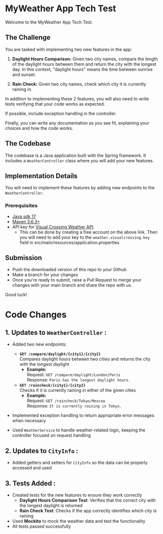 # MyWeather App Tech Test

Welcome to the MyWeather App Tech Test.

## The Challenge

You are tasked with implementing two new features in the app:

1. **Daylight Hours Comparison:** Given two city names, compare the length of the daylight hours between them and return the city with the longest day. In this context, "daylight hours" means the time between sunrise and sunset.

2. **Rain Check:** Given two city names, check which city it is currently raining in.

In addition to implementing these 2 features, you will also need to write tests verifying that your code works as expected.

If possible, include exception handling in the controller.

Finally, you can write any documentation as you see fit, explaining your choices and how the code works.

## The Codebase

The codebase is a Java application built with the Spring framework. It includes a `WeatherController` class where you will add your new features.

## Implementation Details

You will need to implement these features by adding new endpoints to the `WeatherController`.

### Prerequisites

- [Java sdk 17](https://openjdk.java.net/projects/jdk/17/)
- [Maven 3.6.3+](https://maven.apache.org/install.html)
- API key for [Visual Crossing Weather API](https://www.visualcrossing.com/weather-data-editions). 
  - This can be done by creating a free account on the above link. Then you will need to add your key to the `weather.visualcrossing.key` field in src/main/resources/application.properties

## Submission

* Push the downloaded version of this repo to your Github
* Make a branch for your changes
* Once you're ready to submit, raise a Pull Request to merge your changes with your main branch and share the repo with us.

Good luck!

# Code Changes
## 1. Updates to `WeatherController` :
- Added two new endpoints:
  - **`GET /compare/daylight/{city1}/{city2}`**  
    Compares daylight hours between two cities and returns the city with the longest daylight
    - **Example:**  
      Request: `GET /compare/daylight/London/Paris`  
      Response: `Paris has the longest daylight hours.`
  - **`GET /raincheck/{city1}/{city2}`**  
    Checks if it is currently raining in either of the given cities
    - **Example:**  
      Request: `GET /raincheck/Tokyo/Moscow`  
      Response: `It is currently raining in Tokyo.`

- Implemented exception handling to return appropriate error messages when necessary
- Used `WeatherService` to handle weather-related logic, keeping the controller focused on request handling

## 2. Updates to `CityInfo` :
- Added getters and setters for `CityInfo` so the data can be properly accessed and used

## 3. Tests Added :
- Created tests for the new features to ensure they work correctly
  - **Daylight Hours Comparison Test**: Verifies that the correct city with the longest daylight is returned
  - **Rain Check Test**: Checks if the app correctly identifies which city is raining
- Used **Mockito** to mock the weather data and test the functionality
- All tests passed successfully




